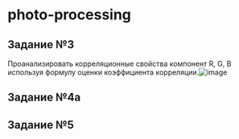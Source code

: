 # photo-processing

## Задание №3
Проанализировать корреляционные свойства компонент R, G, B используя формулу оценки коэффициента корреляции.![image](https://github.com/ShepZer/photo-processing/assets/82727746/0c6c4759-4937-467b-82b4-ba543d3c0461)

## Задание №4а

## Задание №5
